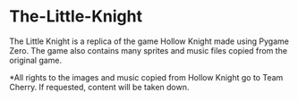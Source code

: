 # The-Little-Knight
 
The Little Knight is a replica of the game Hollow Knight made using Pygame Zero. The game also contains many sprites and music files copied from the original game.

*All rights to the images and music copied from Hollow Knight go to Team Cherry. If requested, content will be taken down.

